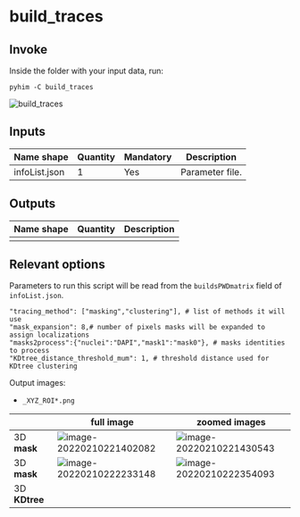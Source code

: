 # build_traces

## Invoke
Inside the folder with your input data, run:
```shell
pyhim -C build_traces
```

![build_traces](../../../_static/from_tuto/build_traces.png)

## Inputs

|Name shape|Quantity|Mandatory|Description|
|---|---|---|---|
|infoList.json|1|Yes|Parameter file.|

## Outputs
|Name shape|Quantity|Description|
|---|---|---|
||||


## Relevant options

Parameters to run this script will be read from the ```buildsPWDmatrix``` field of ```infoList.json```.

```
"tracing_method": ["masking","clustering"], # list of methods it will use
"mask_expansion": 8,# number of pixels masks will be expanded to assign localizations
"masks2process":{"nuclei":"DAPI","mask1":"mask0"}, # masks identities to process
"KDtree_distance_threshold_mum": 1, # threshold distance used for KDtree clustering
```

Output images:

- `_XYZ_ROI*.png`

|  | full image | zoomed images |
| --- |   ---- | --- |
| 3D **mask** | ![image-20220210221402082](../../../_static/user_guide/image-20220210221402082.png) |![image-20220210221430543](../../../_static/user_guide/image-20220210221430543.png)|
| 3D **mask** | ![image-20220210222233148](../../../_static/user_guide/image-20220210222233148.png) |![image-20220210222354093](../../../_static/user_guide/image-20220210222354093.png)|
| 3D **KDtree** |  ||

